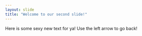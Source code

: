 ```yaml
---
layout: slide
title: "Welcome to our second slide!"
---
```

Here is some sexy new text for ya!
Use the left arrow to go back!